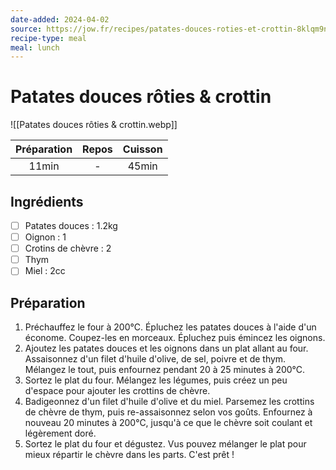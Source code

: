 ```yaml
---
date-added: 2024-04-02
source: https://jow.fr/recipes/patates-douces-roties-et-crottin-8klqm9nu1z1sl3be1dem
recipe-type: meal
meal: lunch
---
```


# Patates douces rôties & crottin

![[Patates douces rôties & crottin.webp]]

| Préparation | Repos | Cuisson |
|:-----------:|:-----:|:-------:|
|    11min    |   -   |  45min  |

## Ingrédients

- [ ] Patates douces : 1.2kg
- [ ] Oignon : 1
- [ ] Crotins de chèvre : 2
- [ ] Thym
- [ ] Miel : 2cc

## Préparation

1. Préchauffez le four à 200°C. Épluchez les patates douces à l'aide d'un économe. Coupez-les en morceaux. Épluchez puis émincez les oignons.
2. Ajoutez les patates douces et les oignons dans un plat allant au four. Assaisonnez d'un filet d'huile d'olive, de sel, poivre et de thym. Mélangez le tout, puis enfournez pendant 20 à 25 minutes à 200°C.
3. Sortez le plat du four. Mélangez les légumes, puis créez un peu d'espace pour ajouter les crottins de chèvre.
4. Badigeonnez d'un filet d'huile d'olive et du miel. Parsemez les crottins de chèvre de thym, puis re-assaisonnez selon vos goûts. Enfournez à nouveau 20 minutes à 200°C, jusqu'à ce que le chèvre soit coulant et légèrement doré.
5. Sortez le plat du four et dégustez. Vus pouvez mélanger le plat pour mieux répartir le chèvre dans les parts. C'est prêt !
